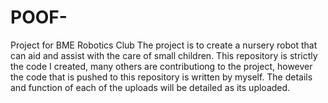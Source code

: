 # POOF-
Project for BME Robotics Club
The project is to create a nursery robot that can aid and assist with the care of small children.  This repository is strictly
the code I created, many others are contributiong to the project, however the code that is pushed to this repository is written 
by myself. The details and function of each of the uploads will be detailed as its uploaded. 
